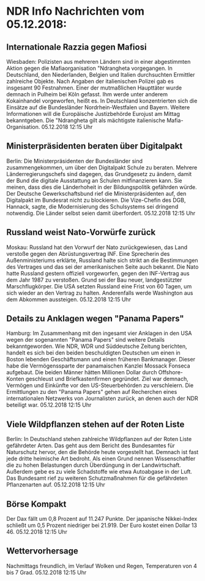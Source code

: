 # NDR Info Nachrichten vom 05.12.2018:


## Internationale Razzia gegen Mafiosi
Wiesbaden:	Polizisten aus mehreren Ländern sind in einer abgestimmten Aktion gegen die Mafiaorganisation "Ndrangheta vorgegangen. In Deutschland, den Niederlanden, Belgien und Italien durchsuchten Ermittler zahlreiche Objekte. Nach Angaben der italienischen Polizei gab es insgesamt 90 Festnahmen. Einer der mutmaßlichen Haupttäter wurde demnach in Pulheim bei Köln gefasst. Ihm werde unter anderem Kokainhandel vorgeworfen, heißt es. In Deutschland konzentrierten sich die Einsätze auf die Bundesländer Nordrhein-Westfalen und Bayern. Weitere Informationen will die Europäische Justizbehörde Eurojust am Mittag bekanntgeben. Die "Ndrangheta gilt als mächtigste italienische Mafia-Organisation. 05.12.2018 12:15 Uhr 

## Ministerpräsidenten beraten über Digitalpakt
Berlin: Die Ministerpräsidenten der Bundesländer sind zusammengekommen, um über den Digitalpakt Schule zu beraten. Mehrere Länderregierungschefs sind dagegen, das Grundgesetz zu ändern, damit der Bund die digitale Ausstattung an Schulen mitfinanzieren kann. Sie meinen, dass dies die Länderhoheit in der Bildungspolitik gefährden würde. Der Deutsche Gewerkschaftsbund rief die Ministerpräsidenten auf, den Digitalpakt im Bundesrat nicht zu blockieren. Die Vize-Chefin des DGB, Hannack, sagte, die Modernisierung des Schulsystems sei dringend notwendig. Die Länder selbst seien damit überfordert. 05.12.2018 12:15 Uhr 

## Russland weist Nato-Vorwürfe zurück
Moskau:	Russland hat den Vorwurf der Nato zurückgewiesen, das Land verstoße gegen den Abrüstungsvertrag INF. Eine Sprecherin des Außenministeriums erklärte, Russland halte sich strikt an die Bestimmungen des Vertrages und das sei der amerikanischen Seite auch bekannt. Die Nato hatte Russland gestern offiziell vorgeworfen, gegen den INF-Vertrag aus dem Jahr 1987 zu verstoßen. Grund sei der Bau neuer, landgestützter Marschflugkörper. Die USA setzten Russland eine Frist von 60 Tagen, um sich wieder an den Vertrag zu halten. Anderenfalls werde Washington aus dem Abkommen aussteigen. 05.12.2018 12:15 Uhr 

## Details zu Anklagen wegen "Panama Papers"
Hamburg: Im Zusammenhang mit den ingesamt vier Anklagen in den USA wegen der sogenannten "Panama Papers" sind weitere Details bekanntgeworden. Wie NDR, WDR und Süddeutsche Zeitung berichten, handelt es sich bei den beiden beschuldigten  Deutschen um einen in Boston lebenden Geschäftsmann und einen früheren Bankmanager. Dieser habe die Vermögenssparte der panamaischen Kanzlei Mossack Fonseca aufgebaut. Die beiden Männer hätten Millionen Dollar durch Offshore-Konten geschleust und Briefkastenfirmen gegründet. Ziel war demnach, Vermögen und Einkünfte vor den US-Steuerbehörden zu verschleiern. Die Ermittlungen zu den "Panama Papers" gehen auf Recherchen eines internationalen Netzwerks von Journalisten zurück, an denen auch der NDR beteiligt war. 05.12.2018 12:15 Uhr 

## Viele Wildpflanzen stehen auf der Roten Liste
Berlin: In Deutschland stehen zahlreiche Wildpflanzen auf der Roten Liste gefährdeter Arten. Das geht aus dem Bericht des Bundesamtes für Naturschutz hervor, den die Behörde heute vorgestellt hat. Demnach ist fast jede dritte heimische Art bedroht. Als einen Grund nennen Wissenschaftler die zu hohen Belastungen durch Überdüngung in der Landwirtschaft. Außerdem gebe es zu viele Schadstoffe wie etwa Autoabgase in der Luft. Das Bundesamt rief zu weiteren Schutzmaßnahmen für die gefährdeten Pflanzenarten auf. 05.12.2018 12:15 Uhr 

## Börse Kompakt
Der Dax fällt um 0,8 Prozent auf 11.247 Punkte. Der japanische Nikkei-Index schließt um 0,5 Prozent niedriger bei 21.919. Der Euro kostet einen Dollar 13 46. 05.12.2018 12:15 Uhr 

## Wettervorhersage
Nachmittags freundlich, im Verlauf Wolken und Regen, Temperaturen von 4 bis 7 Grad. 05.12.2018 12:15 Uhr 
